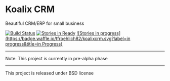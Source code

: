 Koalix CRM
==========

Beautiful CRM/ERP for small business

[![Build Status](https://drone.io/github.com/tfroehlich82/koalixcrm/status.png)](https://drone.io/github.com/tfroehlich82/koalixcrm/latest)
[![Stories in Ready](https://badge.waffle.io/tfroehlich82/koalixcrm.png?label=ready&title=Ready)](https://waffle.io/tfroehlich82/koalixcrm)
[![Stories in progress](https://badge.waffle.io/tfroehlich82/koalixcrm.svg?label=in progress&title=in Progress)](http://waffle.io/tfroehlich82/koalixcrm)

**************************************************
Note: This project is currently in pre-alpha phase
**************************************************


This project is released under BSD license
